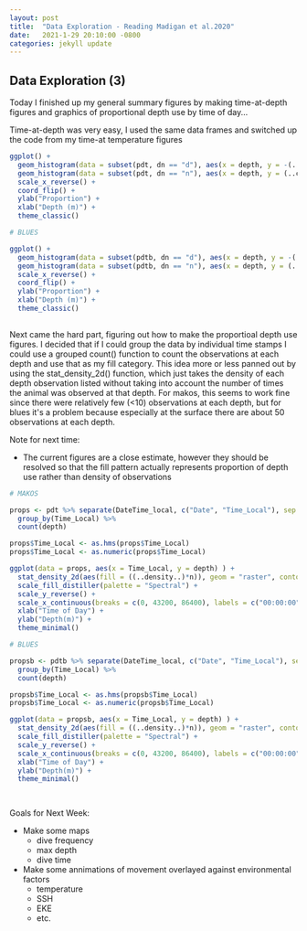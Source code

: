 ```yaml
---
layout: post
title:  "Data Exploration - Reading Madigan et al.2020"
date:   2021-1-29 20:10:00 -0800
categories: jekyll update
---
```

## Data Exploration (3)

Today I finished up my general summary figures by making time-at-depth figures and graphics of proportional depth use by time of day...

Time-at-depth was very easy, I used the same data frames and switched up the code from my time-at temperature figures

```r
ggplot() +
  geom_histogram(data = subset(pdt, dn == "d"), aes(x = depth, y = -(..count..)/sum(..count..)), color = "black") +
  geom_histogram(data = subset(pdt, dn == "n"), aes(x = depth, y = (..count..)/sum(..count..)), color = "black") +
  scale_x_reverse() +
  coord_flip() +
  ylab("Proportion") +
  xlab("Depth (m)") +
  theme_classic()

# BLUES

ggplot() +
  geom_histogram(data = subset(pdtb, dn == "d"), aes(x = depth, y = -(..count..)/sum(..count..)), color = "black") +
  geom_histogram(data = subset(pdtb, dn == "n"), aes(x = depth, y = (..count..)/sum(..count..)), color = "black") +
  scale_x_reverse() +
  coord_flip() +
  ylab("Proportion") +
  xlab("Depth (m)") +
  theme_classic()
  
```

Next came the hard part, figuring out how to make the proportioal depth use figures. I decided that if I could group the data by individual time stamps I could use a grouped count() function to count the observations at each depth and use that as my fill category. This idea more or less panned out by using the stat_density_2d() function, which just takes the density of each depth observation listed without taking into account the number of times the animal was observed at that depth. For makos, this seems to work fine since there were relatively few (<10) observations at each depth, but for blues it's a problem because especially at the surface there are about 50 observations at each depth. 

Note for next time:
- The current figures are a close estimate, however they should be resolved so that the fill pattern actually represents proportion of depth use rather than density of observations

```r
# MAKOS

props <- pdt %>% separate(DateTime_local, c("Date", "Time_Local"), sep =  "([ ])") %>%
  group_by(Time_Local) %>%
  count(depth)

props$Time_Local <- as.hms(props$Time_Local)
props$Time_Local <- as.numeric(props$Time_Local)

ggplot(data = props, aes(x = Time_Local, y = depth) ) +
  stat_density_2d(aes(fill = ((..density..)*n)), geom = "raster", contour = FALSE) +
  scale_fill_distiller(palette = "Spectral") + 
  scale_y_reverse() +
  scale_x_continuous(breaks = c(0, 43200, 86400), labels = c("00:00:00", "12:00:00", "23:00:00")) +
  xlab("Time of Day") +
  ylab("Depth(m)") +
  theme_minimal()

# BLUES

propsb <- pdtb %>% separate(DateTime_local, c("Date", "Time_Local"), sep =  "([ ])") %>%
  group_by(Time_Local) %>%
  count(depth)

propsb$Time_Local <- as.hms(propsb$Time_Local)
propsb$Time_Local <- as.numeric(propsb$Time_Local)

ggplot(data = propsb, aes(x = Time_Local, y = depth) ) +
  stat_density_2d(aes(fill = ((..density..)*n)), geom = "raster", contour = FALSE) +
  scale_fill_distiller(palette = "Spectral") + 
  scale_y_reverse() +
  scale_x_continuous(breaks = c(0, 43200, 86400), labels = c("00:00:00", "12:00:00", "23:00:00")) +
  xlab("Time of Day") +
  ylab("Depth(m)") +
  theme_minimal()

  
```


Goals for Next Week:
- Make some maps
  - dive frequency
  - max depth
  - dive time
- Make some annimations of movement overlayed against environmental factors 
  - temperature
  - SSH
  - EKE
  - etc. 




